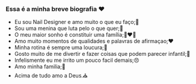 ### Essa é a minha breve biografia ❤️

- Eu sou Nail Designer e amo muito o que eu faço;💅
- Sou uma menina que luta pelo o que quer;👊
- O meu maior sonho é constituir uma família;👩‍❤️‍👨
- Amo muito momentos de qualidades e palavras de afirmaçao;❤️
- Minha rotina é sempre uma loucura;🔄
- Gosto muito de me divertir e fazer coisas que podem parecer infantil;🦋
- Infelismente eu me irrito um pouco facil demais;😠
- Amo minha familia;🫶
- Acima de tudo amo a Deus.⛪
